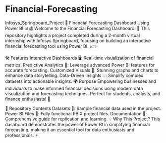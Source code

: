 # Financial-Forecasting
Infosys_Springboard_Project
🌟 Financial Forecasting Dashboard Using Power BI 📊💰 Welcome to the Financial Forecasting Dashboard! 🚀 This repository highlights a project completed during a 2-month virtual internship with Infosys Springboard, focusing on building an interactive financial forecasting tool using Power BI. 📈✨

🛠️ Features Interactive Dashboards 🖥️: Real-time visualization of financial metrics. Predictive Analytics 📅: Leverage advanced Power BI features for accurate forecasting. Customized Visuals 🎨: Stunning graphs and charts to enhance data storytelling. Data-Driven Insights 💡: Simplify complex datasets into actionable insights. 🌍 Purpose Empowering businesses and individuals to make informed financial decisions using modern data visualization and forecasting techniques. Perfect for students, analysts, and finance enthusiasts! 🌟

📂 Repository Contents Datasets 📂: Sample financial data used in the project. Power BI Files 💾: Fully functional PBIX project files. Documentation 📖: Comprehensive guide for replication and learning. 💡 Why This Project? This dashboard demonstrates the power of Power BI in simplifying financial forecasting, making it an essential tool for data enthusiasts and professionals. ⚡
